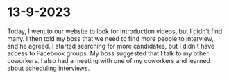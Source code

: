 # 13-9-2023

Today, I went to our website to look for introduction videos, but I didn't find many. I then told my boss that we need to find more people to interview, and he agreed. I started searching for more candidates, but I didn't have access to Facebook groups. My boss suggested that I talk to my other coworkers. I also had a meeting with one of my coworkers and learned about scheduling interviews.
